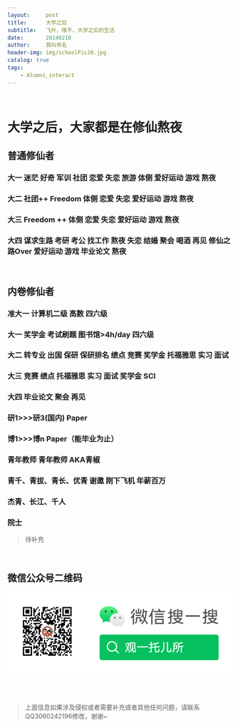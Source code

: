 ```yaml
---
layout:     post
title:      大学之后
subtitle:   飞升，哦不，大学之后的生活
date:       20140210
author:     我叫佚名
header-img: img/schoolPic20.jpg
catalog: true
tags:
    - Alumni_interact
---
```


<br/> 

# 大学之后，大家都是在修仙熬夜
## 普通修仙者
### 大一 迷茫 好奇 军训 社团 恋爱 失恋 旅游 体侧 爱好运动 游戏 熬夜
### 大二 社团++ Freedom 体侧 恋爱 失恋 爱好运动 游戏 熬夜
### 大三 Freedom ++ 体侧 恋爱 失恋 爱好运动 游戏 熬夜
### 大四 谋求生路 考研 考公 找工作 熬夜 失恋 结婚 聚会 喝酒 再见 修仙之路Over 爱好运动 游戏 毕业论文 熬夜

<br/> 

## 内卷修仙者
### 准大一 计算机二级 高数 四六级  
### 大一 奖学金 考试刷题 图书馆>4h/day 四六级 
### 大二 转专业 出国 保研 保研排名 绩点 竞赛 奖学金 托福雅思 实习 面试 
### 大三 竞赛 绩点 托福雅思 实习 面试 奖学金 SCI 
### 大四 毕业论文 聚会 再见
### 研1>>>研3(国内) Paper
### 博1>>>博n  Paper（能毕业为止）
### 青年教师 青年教师 AKA青椒
### 青千、青拔、青长、优青 谢邀 刚下飞机 年薪百万
### 杰青、长江、千人
### 院士


>待补充


<br/> 

## 微信公众号二维码

![公众号图片](/img/Gzh_account.png)

<br/> <br/> 
>上面信息如果涉及侵权或者需要补充或者其他任何问题，请联系QQ3060242196修改，谢谢~

